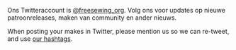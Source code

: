 ---
---

Ons Twitteraccount is [@freesewing\_org](https://twitter.com/freesewing_org). Volg ons voor updates op nieuwe patroonreleases, maken van community en ander nieuws.

When posting your makes in Twitter, please mention us so we can re-tweet, and use [our hashtags](/community/hashtags/).
